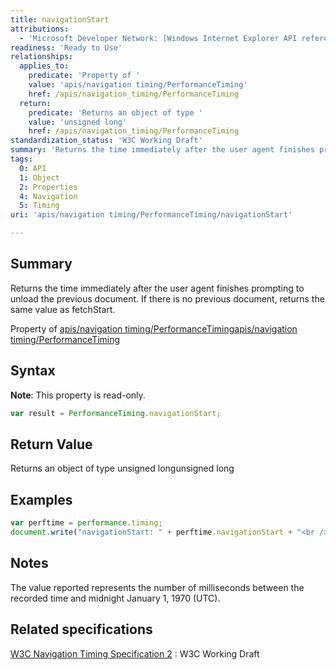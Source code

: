 ```yaml
---
title: navigationStart
attributions:
  - 'Microsoft Developer Network: [Windows Internet Explorer API reference Article](http://msdn.microsoft.com/en-us/library/ie/hh828809%28v=vs.85%29.aspx)'
readiness: 'Ready to Use'
relationships:
  applies_to:
    predicate: 'Property of '
    value: 'apis/navigation timing/PerformanceTiming'
    href: /apis/navigation_timing/PerformanceTiming
  return:
    predicate: 'Returns an object of type '
    value: 'unsigned long'
    href: /apis/navigation_timing/PerformanceTiming
standardization_status: 'W3C Working Draft'
summary: 'Returns the time immediately after the user agent finishes prompting to unload the previous document. If there is no previous document, returns the same value as fetchStart.'
tags:
  0: API
  1: Object
  2: Properties
  4: Navigation
  5: Timing
uri: 'apis/navigation timing/PerformanceTiming/navigationStart'

---
```

## <span>Summary</span>

Returns the time immediately after the user agent finishes prompting to unload the previous document. If there is no previous document, returns the same value as fetchStart.

Property of [apis/navigation timing/PerformanceTiming](/apis/navigation_timing/PerformanceTiming)[apis/navigation timing/PerformanceTiming](/apis/navigation_timing/PerformanceTiming)

## <span>Syntax</span>

**Note**: This property is read-only.

``` js
var result = PerformanceTiming.navigationStart;
```

## <span>Return Value</span>

Returns an object of type unsigned longunsigned long

## <span>Examples</span>

``` js
var perftime = performance.timing;
document.write("navigationStart: " + perftime.navigationStart + "<br />");
```

## <span>Notes</span>

The value reported represents the number of milliseconds between the recorded time and midnight January 1, 1970 (UTC).

## <span>Related specifications</span>

[W3C Navigation Timing Specification 2](http://www.w3.org/TR/navigation-timing-2/)
:   W3C Working Draft

